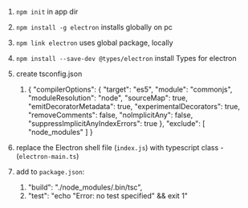 1. `npm init` in app dir
<!-- 2. `npm install --save-dev electron` -->
<!-- 3. package.json 
   {
    "scripts": {
        "start": "electron ."
        }
    } -->
2. `npm install -g electron`
        installs globally on pc

3. `npm link electron`
        uses global package, locally

4. `npm install --save-dev @types/electron`
        install Types for electron

5. create tsconfig.json
      1. { 
                "compilerOptions": {
                    "target": "es5",
                    "module": "commonjs",
                    "moduleResolution": "node",
                    "sourceMap": true,
                    "emitDecoratorMetadata": true,
                    "experimentalDecorators": true,
                    "removeComments": false,
                    "noImplicitAny": false,
                    "suppressImplicitAnyIndexErrors": true 
                },
                "exclude": [ "node_modules" ] 
          }

6. replace the Electron shell file (`index.js`) with typescript class - (`electron-main.ts`)
7. add to `package.json`:
   1. "build": "./node_modules/.bin/tsc",
   2. "test": "echo \"Error: no test specified\" && exit 1"